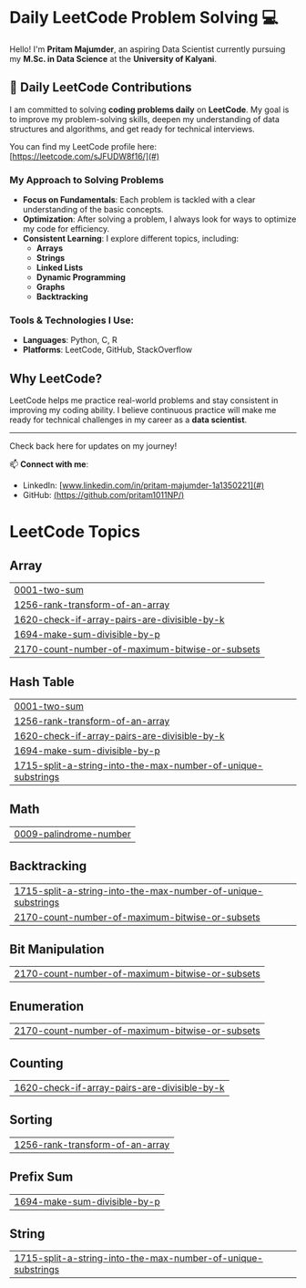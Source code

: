 # Daily LeetCode Problem Solving 💻

Hello! I'm **Pritam Majumder**, an aspiring Data Scientist currently pursuing my **M.Sc. in Data Science** at the **University of Kalyani**.

## 🚀 Daily LeetCode Contributions

I am committed to solving **coding problems daily** on **LeetCode**. My goal is to improve my problem-solving skills, deepen my understanding of data structures and algorithms, and get ready for technical interviews.

You can find my LeetCode profile here: [https://leetcode.com/sJFUDW8f16/](#) 

### My Approach to Solving Problems
- **Focus on Fundamentals**: Each problem is tackled with a clear understanding of the basic concepts.
- **Optimization**: After solving a problem, I always look for ways to optimize my code for efficiency.
- **Consistent Learning**: I explore different topics, including:
  - **Arrays**
  - **Strings**
  - **Linked Lists**
  - **Dynamic Programming**
  - **Graphs**
  - **Backtracking**

### Tools & Technologies I Use:
- **Languages**: Python, C, R
- **Platforms**: LeetCode, GitHub, StackOverflow


## Why LeetCode?

LeetCode helps me practice real-world problems and stay consistent in improving my coding ability. I believe continuous practice will make me ready for technical challenges in my career as a **data scientist**.

---

Check back here for updates on my journey!

📫 **Connect with me**:
- LinkedIn: [www.linkedin.com/in/pritam-majumder-1a1350221](#) 
- GitHub: [(https://github.com/pritam1011NP/)](#) 

<!---LeetCode Topics Start-->
# LeetCode Topics
## Array
|  |
| ------- |
| [0001-two-sum](https://github.com/pritam1011NP/LeetCode/tree/master/0001-two-sum) |
| [1256-rank-transform-of-an-array](https://github.com/pritam1011NP/LeetCode/tree/master/1256-rank-transform-of-an-array) |
| [1620-check-if-array-pairs-are-divisible-by-k](https://github.com/pritam1011NP/LeetCode/tree/master/1620-check-if-array-pairs-are-divisible-by-k) |
| [1694-make-sum-divisible-by-p](https://github.com/pritam1011NP/LeetCode/tree/master/1694-make-sum-divisible-by-p) |
| [2170-count-number-of-maximum-bitwise-or-subsets](https://github.com/pritam1011NP/LeetCode/tree/master/2170-count-number-of-maximum-bitwise-or-subsets) |
## Hash Table
|  |
| ------- |
| [0001-two-sum](https://github.com/pritam1011NP/LeetCode/tree/master/0001-two-sum) |
| [1256-rank-transform-of-an-array](https://github.com/pritam1011NP/LeetCode/tree/master/1256-rank-transform-of-an-array) |
| [1620-check-if-array-pairs-are-divisible-by-k](https://github.com/pritam1011NP/LeetCode/tree/master/1620-check-if-array-pairs-are-divisible-by-k) |
| [1694-make-sum-divisible-by-p](https://github.com/pritam1011NP/LeetCode/tree/master/1694-make-sum-divisible-by-p) |
| [1715-split-a-string-into-the-max-number-of-unique-substrings](https://github.com/pritam1011NP/LeetCode/tree/master/1715-split-a-string-into-the-max-number-of-unique-substrings) |
## Math
|  |
| ------- |
| [0009-palindrome-number](https://github.com/pritam1011NP/LeetCode/tree/master/0009-palindrome-number) |
## Backtracking
|  |
| ------- |
| [1715-split-a-string-into-the-max-number-of-unique-substrings](https://github.com/pritam1011NP/LeetCode/tree/master/1715-split-a-string-into-the-max-number-of-unique-substrings) |
| [2170-count-number-of-maximum-bitwise-or-subsets](https://github.com/pritam1011NP/LeetCode/tree/master/2170-count-number-of-maximum-bitwise-or-subsets) |
## Bit Manipulation
|  |
| ------- |
| [2170-count-number-of-maximum-bitwise-or-subsets](https://github.com/pritam1011NP/LeetCode/tree/master/2170-count-number-of-maximum-bitwise-or-subsets) |
## Enumeration
|  |
| ------- |
| [2170-count-number-of-maximum-bitwise-or-subsets](https://github.com/pritam1011NP/LeetCode/tree/master/2170-count-number-of-maximum-bitwise-or-subsets) |
## Counting
|  |
| ------- |
| [1620-check-if-array-pairs-are-divisible-by-k](https://github.com/pritam1011NP/LeetCode/tree/master/1620-check-if-array-pairs-are-divisible-by-k) |
## Sorting
|  |
| ------- |
| [1256-rank-transform-of-an-array](https://github.com/pritam1011NP/LeetCode/tree/master/1256-rank-transform-of-an-array) |
## Prefix Sum
|  |
| ------- |
| [1694-make-sum-divisible-by-p](https://github.com/pritam1011NP/LeetCode/tree/master/1694-make-sum-divisible-by-p) |
## String
|  |
| ------- |
| [1715-split-a-string-into-the-max-number-of-unique-substrings](https://github.com/pritam1011NP/LeetCode/tree/master/1715-split-a-string-into-the-max-number-of-unique-substrings) |
<!---LeetCode Topics End-->
